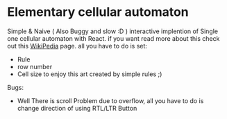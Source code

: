 # Elementary cellular automaton

Simple & Naive ( Also Buggy and slow :D ) interactive implention of Single one cellular automaton with React. if you want read more about this check out this [WikiPedia](https://en.wikipedia.org/wiki/Elementary_cellular_automaton) page.
all you have to do is set:
- Rule
- row number
- Cell size
to enjoy this art created by simple rules ;)


Bugs:
- Well There is scroll Problem due to overflow, all you have to do is change direction of using RTL/LTR Button